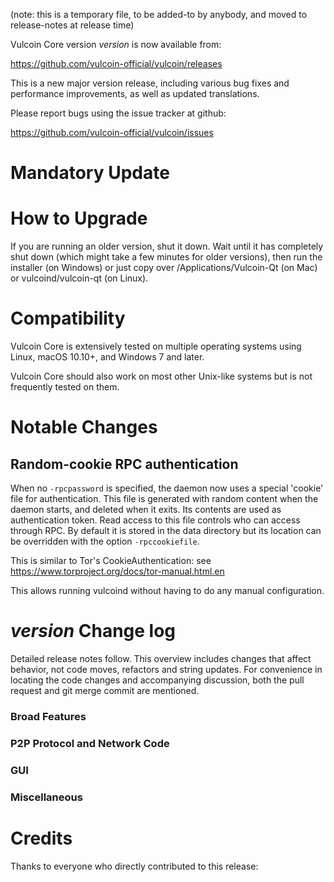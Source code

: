 (note: this is a temporary file, to be added-to by anybody, and moved to release-notes at release time)

Vulcoin Core version *version* is now available from:

  <https://github.com/vulcoin-official/vulcoin/releases>

This is a new major version release, including various bug fixes and
performance improvements, as well as updated translations.

Please report bugs using the issue tracker at github:

  <https://github.com/vulcoin-official/vulcoin/issues>

Mandatory Update
==============


How to Upgrade
==============

If you are running an older version, shut it down. Wait until it has completely shut down (which might take a few minutes for older versions), then run the installer (on Windows) or just copy over /Applications/Vulcoin-Qt (on Mac) or vulcoind/vulcoin-qt (on Linux).

Compatibility
==============

Vulcoin Core is extensively tested on multiple operating systems using
Linux, macOS 10.10+, and Windows 7 and later.

Vulcoin Core should also work on most other Unix-like systems but is not
frequently tested on them.

Notable Changes
===============

Random-cookie RPC authentication
---------------------------------

When no `-rpcpassword` is specified, the daemon now uses a special 'cookie'
file for authentication. This file is generated with random content when the
daemon starts, and deleted when it exits. Its contents are used as
authentication token. Read access to this file controls who can access through
RPC. By default it is stored in the data directory but its location can be
overridden with the option `-rpccookiefile`.

This is similar to Tor's CookieAuthentication: see
https://www.torproject.org/docs/tor-manual.html.en

This allows running vulcoind without having to do any manual configuration.


*version* Change log
=================

Detailed release notes follow. This overview includes changes that affect
behavior, not code moves, refactors and string updates. For convenience in locating
the code changes and accompanying discussion, both the pull request and
git merge commit are mentioned.

### Broad Features
### P2P Protocol and Network Code
### GUI
### Miscellaneous

Credits
=======

Thanks to everyone who directly contributed to this release:

